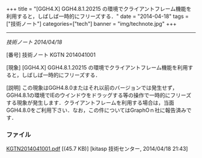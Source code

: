 +++
title = "[GGH4.X] GGH4.8.1.20215 の環境でクライアントフレーム機能を利用すると，しばしば一時的にフリーズする．"
date = "2014-04-18"
tags = ["技術ノート"]
categories=["tech"]
banner = "img/technote.jpg"
+++

------------------------------------------------------------------------------------------------------

*技術ノート
2014/04/18*


[番号]
技術ノート KGTN 2014041001

[現象]
[GGH4.X] GGH4.8.1.20215
の環境でクライアントフレーム機能を利用すると，しばしば一時的にフリーズする．

[説明]
この現象はGGH4.8.0またはそれ以前のバージョンでは発生せず，GGH4.8.1の環境でIEのウインドウをドラッグする等の操作で一時的にフリーズする現象が発生します．クライアントフレームを利用する場合は，当面GGH4.8.0をご利用下さい．なお，この件についてはGraphOｎ社に報告済みです．


### ファイル





[KGTN2014041001.pdf](http://techreport.kitasp.net/attachments/download/1658/KGTN2014041001.pdf)
 [(45.7 KB)] [kitasp 技術センター, 2014/04/18
21:43]
